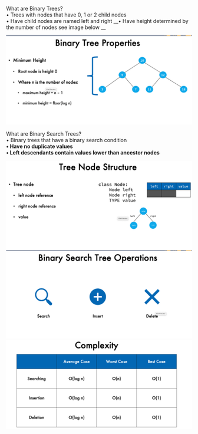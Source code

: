 What are Binary Trees?  
• Trees with nodes that have 0, 1 or 2 child nodes  
• Have child nodes are named left and right 
__• Have height determined by the number of nodes see image below __

![alt text](image-47.png)

What are Binary Search Trees?   
• Binary trees that have a binary search condition  
__• Have no duplicate values__  
__• Left descendants contain values lower than ancestor nodes__ 


![alt text](image-48.png)
![alt text](image-49.png)
![alt text](image-50.png)

